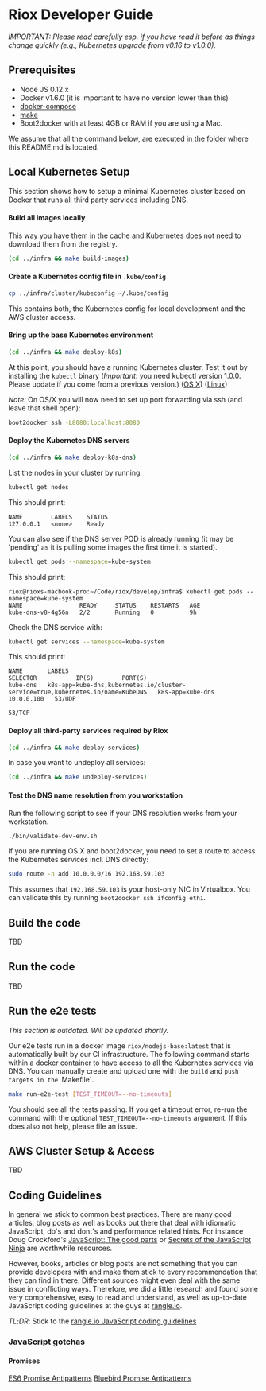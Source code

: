 # Riox Developer Guide


*IMPORTANT: Please read carefully esp. if you have read it before as things
change quickly (e.g., Kubernetes upgrade from v0.16 to v1.0.0).*

## Prerequisites

* Node JS 0.12.x
* Docker v1.6.0 (it is important to have no version lower than this)
* [docker-compose](https://docs.docker.com/compose/install/)
* [make](http://www.gnu.org/software/make/manual/make.html)
* Boot2docker with at least 4GB or RAM if you are using a Mac.

We assume that all the command below, are executed in the folder where this README.md is located.


## Local Kubernetes Setup

This section shows how to setup a minimal Kubernetes cluster based on Docker
that runs all third party services including DNS.

#### Build all images locally

This way you have them in the cache and Kubernetes does not need to download them from the registry.

```sh
(cd ../infra && make build-images)
```

#### Create a Kubernetes config file in `.kube/config`

```sh
cp ../infra/cluster/kubeconfig ~/.kube/config
```

This contains both, the Kubernetes config for local development and the AWS
cluster access.

#### Bring up the base Kubernetes environment

```sh
(cd ../infra && make deploy-k8s)
```

At this point, you should have a running Kubernetes cluster. Test it out by installing the `kubectl` binary (*Important*: you need kubectl version 1.0.0. Please update if you come from a previous version.)
([OS X](https://storage.googleapis.com/kubernetes-release/release/v1.0.0/bin/darwin/amd64/kubectl))
([Linux](https://storage.googleapis.com/kubernetes-release/release/v1.0.0/bin/linux/amd64/kubectl))


*Note:*
On OS/X you will now need to set up port forwarding via ssh (and leave that shell open):

```sh
boot2docker ssh -L8080:localhost:8080
```

#### Deploy the Kubernetes DNS servers

```sh
(cd ../infra && make deploy-k8s-dns)
```

List the nodes in your cluster by running:

```sh
kubectl get nodes
```

This should print:
```
NAME        LABELS    STATUS
127.0.0.1   <none>    Ready
```

You can also see if the DNS server POD is already running (it may be 'pending' as it is pulling some images
the first time it is started).

```sh
kubectl get pods --namespace=kube-system
```

This should print:
```
riox@rioxs-macbook-pro:~/Code/riox/develop/infra$ kubectl get pods --namespace=kube-system
NAME                READY     STATUS    RESTARTS   AGE
kube-dns-v8-4g56n   2/2       Running   0          9h
```

Check the DNS service with:
```sh
kubectl get services --namespace=kube-system
```

This should print:
```
NAME       LABELS                                                                           SELECTOR           IP(S)        PORT(S)
kube-dns   k8s-app=kube-dns,kubernetes.io/cluster-service=true,kubernetes.io/name=KubeDNS   k8s-app=kube-dns   10.0.0.100   53/UDP
                                                                                                                           53/TCP
```

#### Deploy all third-party services required by Riox

```sh
(cd ../infra && make deploy-services)
```

In case you want to undeploy all services:
```sh
(cd ../infra && make undeploy-services)
```

#### Test the DNS name resolution from you workstation

Run the following script to see if your DNS resolution works from your
workstation.
```sh
./bin/validate-dev-env.sh
```

If you are running OS X and boot2docker, you need to set a route to access
the Kubernetes services incl. DNS directly:

```sh
sudo route -n add 10.0.0.0/16 192.168.59.103
```

This assumes that `192.168.59.103` is your host-only NIC in Virtualbox.
You can validate this by running `boot2docker ssh ifconfig eth1`.

## Build the code

TBD

## Run the code

TBD


## Run the e2e tests

*This section is outdated. Will be updated shortly.*

Our e2e tests run in a docker image `riox/nodejs-base:latest` that is automatically built by
our CI infrastructure. The following command starts within a docker container to have access to
all the Kubernetes services via DNS. You can manually create and upload one with the `build` and `push
targets in the `Makefile`.

```sh
make run-e2e-test [TEST_TIMEOUT=--no-timeouts]
```

You should see all the tests passing. If you get a timeout error, re-run the command with the
optional `TEST_TIMEOUT=--no-timeouts` argument. If this does also not help, please file an issue.


## AWS Cluster Setup & Access

TBD

## Coding Guidelines

In general we stick to common best practices. There are many good articles, blog posts as well as books out there that deal with idiomatic JavaScript, do's and dont's and performance related hints. For instance Doug Crockford's [JavaScript: The good parts](http://javascript.crockford.com/) or [Secrets of the JavaScript Ninja](https://www.manning.com/books/secrets-of-the-javascript-ninja) are worthwhile resources.

However, books, articles or blog posts are not something that you can provide developers with and make them stick to every recommendation that they can find in there. Different sources might even deal with the same issue in conflicting ways. Therefore, we did a little research and found some very comprehensive, easy to read and understand, as well as up-to-date JavaScript coding guidelines at the guys at [rangle.io](http://rangle.io).

*TL;DR*: Stick to the [rangle.io JavaScript coding guidelines](http://rangle.io/guidelines/)

### JavaScript gotchas

#### Promises
[ES6 Promise Antipatterns](http://www.datchley.name/promise-patterns-anti-patterns/)
[Bluebird Promise Antipatterns](https://github.com/petkaantonov/bluebird/wiki/Promise-anti-patterns)
